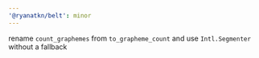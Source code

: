 ```yaml
---
'@ryanatkn/belt': minor
---
```


rename `count_graphemes` from `to_grapheme_count` and use `Intl.Segmenter` without a fallback

